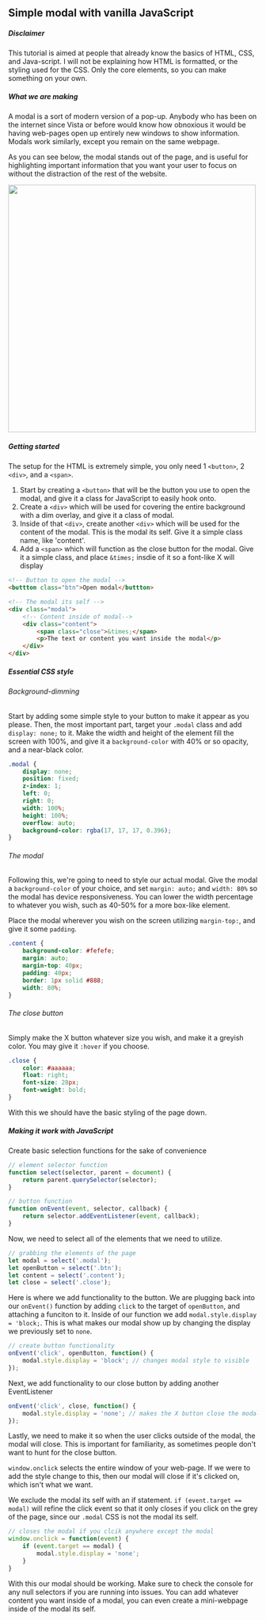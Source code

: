 ## Simple modal with vanilla JavaScript

##### Disclaimer
This tutorial is aimed at people that already know the basics of HTML, CSS, and Java-script. I will not be explaining how HTML is formatted, or the styling used for the CSS. Only the core elements, so you can make something on your own.

##### What we are making
A modal is a sort of modern version of a pop-up. Anybody who has been on the internet since Vista or before would know how obnoxious it would be having web-pages open up entirely new windows to show information. Modals work similarly, except you remain on the same webpage.

As you can see below, the modal stands out of the page, and is useful for highlighting important information that you want your user to focus on without the distraction of the rest of the website.

<img width='500px' src='https://i.imgur.com/q4GQAAS.png'>

##### Getting started

The setup for the HTML is extremely simple, you only need 1 `<button>`, 2 `<div>`, and a `<span>`. 

1. Start by creating a `<button>` that will be the button you use to open the modal, and give it a class for JavaScript to easily hook onto.
2. Create a `<div>` which will be used for covering the entire background with a dim overlay, and give it a class of modal.
3. Inside of that `<div>`, create another `<div>` which will be used for the content of the modal. This is the modal its self. Give it a simple class name, like 'content'.
4. Add a `<span>` which will function as the close button for the modal. Give it a simple class, and place `&times;` insdie of it so a font-like X will display

```HTML
<!-- Button to open the modal -->
<buttton class="btn">Open modal</buttton>

<!-- The modal its self -->
<div class="modal">
    <!-- Content inside of modal-->
    <div class="content">
        <span class="close">&times;</span>
        <p>The text or content you want inside the modal</p>
    </div>
</div>
```

##### Essential CSS style

###### Background-dimming 
Start by adding some simple style to your button to make it appear as you please.
Then, the most important part, target your `.modal` class and add `display: none;` to it. Make the width and height of the element fill the screen with 100%, and give it a `background-color` with 40% or so opacity, and a near-black color.

```CSS
.modal {
    display: none; 
    position: fixed;
    z-index: 1;
    left: 0;
    right: 0;
    width: 100%;
    height: 100%;
    overflow: auto;
    background-color: rgba(17, 17, 17, 0.396);
}
```
###### The modal
Following this, we're going to need to style our actual modal. Give the modal a `background-color` of your choice, and set `margin: auto;` and `width: 80%` so the modal has device responsiveness. You can lower the width percentage to whatever you wish, such as 40-50% for a more box-like element. 

Place the modal wherever you wish on the screen utilizing `margin-top:`, and give it some `padding`.

```CSS
.content {
    background-color: #fefefe;
    margin: auto;
    margin-top: 40px;
    padding: 40px;
    border: 1px solid #888;
    width: 80%;
}
```

###### The close button

Simply make the X button whatever size you wish, and make it a greyish color. You may give it `:hover` if you choose.

```CSS
.close {
    color: #aaaaaa;
    float: right;
    font-size: 28px;
    font-weight: bold;
}
````

With this we should have the basic styling of the page down. 

##### Making it work with JavaScript

Create basic selection functions for the sake of convenience
```JavaScript
// element selector function
function select(selector, parent = document) {
    return parent.querySelector(selector);
}

// button function
function onEvent(event, selector, callback) {
    return selector.addEventListener(event, callback);
}
```

Now, we need to select all of the elements that we need to utilize.

```JavaScript
// grabbing the elements of the page
let modal = select('.modal');
let openButton = select('.btn');
let content = select('.content');
let close = select('.close');
```

Here is where we add functionality to the button. We are plugging back into our `onEvent()` function by adding `click` to the target of `openButton`, and attaching a funciton to it. Inside of our function we add `modal.style.display = 'block;`. This is what makes our modal show up by changing the display we previously set to `none`.

```JavaScript
// create button functionality
onEvent('click', openButton, function() {
    modal.style.display = 'block'; // changes modal style to visible
});
```

Next, we add functionality to our close button by adding another EventListener

```JavaScript
onEvent('click', close, function() {
    modal.style.display = 'none'; // makes the X button close the modal
});
```
Lastly, we need to make it so when the user clicks outside of the modal, the modal will close. This is important for familiarity, as sometimes people don't want to hunt for the close button.

`window.onclick` selects the entire window of your web-page. If we were to add the style change to this, then our modal will close if it's clicked on, which isn't what we want.

We exclude the modal its self with an if statement. `if (event.target == modal)` will refine the click event so that it only closes if you click on the grey of the page, since our `.modal` CSS is not the modal its self.

```JavaScript
// closes the modal if you clcik anywhere except the modal
window.onclick = function(event) {
    if (event.target == modal) {
        modal.style.display = 'none';
    }
}
```

With this our modal should be working. Make sure to check the console for any null selectors if you are running into issues. You can add whatever content you want inside of a modal, you can even create a mini-webpage inside of the modal its self. 